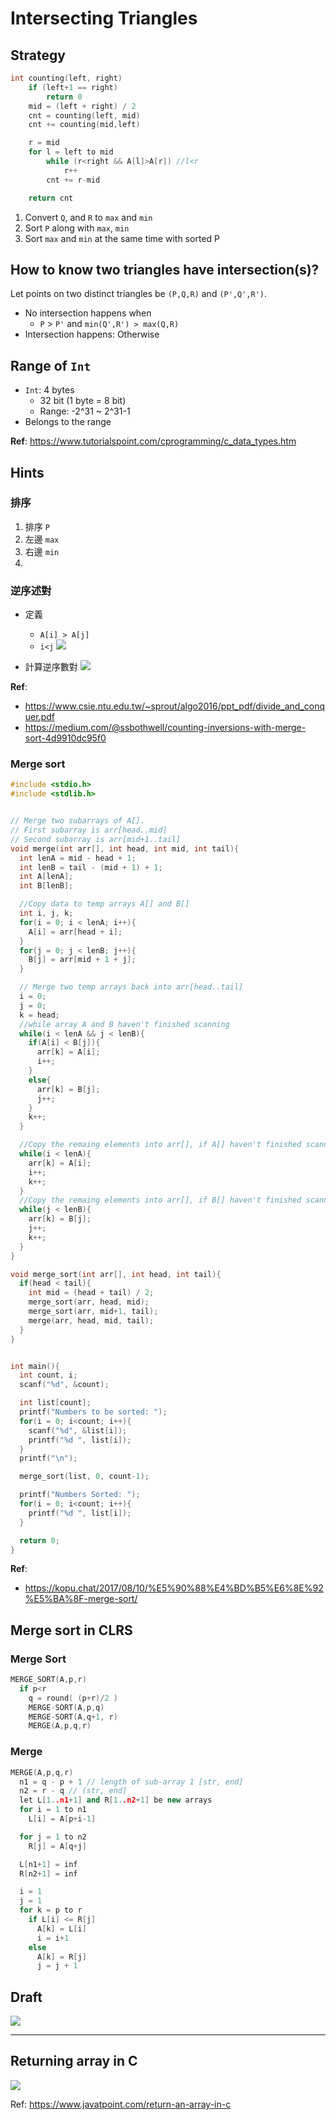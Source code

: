 # Intersecting Triangles


## Strategy

```cpp
int counting(left, right)
    if (left+1 == right)
        return 0
    mid = (left + right) / 2
    cnt = counting(left, mid)
    cnt += counting(mid,left)

    r = mid
    for l = left to mid
        while (r<right && A[l]>A[r]) //l<r
            r++
        cnt += r-mid

    return cnt
```

1. Convert `Q`, and `R` to `max` and `min`
2. Sort `P` along with `max`, `min`
3. Sort `max` and `min` at the same time with sorted P




## How to know two triangles have intersection(s)?

Let points on two distinct triangles be `(P,Q,R)` and `(P',Q',R')`.

- No intersection happens when
  - `P` > `P'` and `min(Q',R') > max(Q,R)`
- Intersection happens: Otherwise


## Range of `Int`

- `Int`: 4 bytes
  - 32 bit (1 byte = 8 bit)
  - Range: -2^31 ~ 2^31-1
- Belongs to the range  

**Ref**: https://www.tutorialspoint.com/cprogramming/c_data_types.htm


## Hints

### 排序

1. 排序 `P`
2. 左邊 `max`
3. 右邊 `min`
4. 

### 逆序述對 

- 定義
  - `A[i] > A[j]`
  - `i<j`
![](img/def_inversion.png)

- 計算逆序數對
![](img/code_inversion.png)

**Ref**: 
- https://www.csie.ntu.edu.tw/~sprout/algo2016/ppt_pdf/divide_and_conquer.pdf
- https://medium.com/@ssbothwell/counting-inversions-with-merge-sort-4d9910dc95f0


### Merge sort

```c
#include <stdio.h>
#include <stdlib.h>


// Merge two subarrays of A[].
// First subarray is arr[head..mid]
// Second subarray is arr[mid+1..tail]
void merge(int arr[], int head, int mid, int tail){
  int lenA = mid - head + 1;
  int lenB = tail - (mid + 1) + 1;
  int A[lenA];
  int B[lenB];

  //Copy data to temp arrays A[] and B[]
  int i, j, k;
  for(i = 0; i < lenA; i++){
    A[i] = arr[head + i];
  }
  for(j = 0; j < lenB; j++){
    B[j] = arr[mid + 1 + j];
  }

  // Merge two temp arrays back into arr[head..tail]
  i = 0;
  j = 0;
  k = head;
  //while array A and B haven't finished scanning
  while(i < lenA && j < lenB){
    if(A[i] < B[j]){
      arr[k] = A[i];
      i++;
    }
    else{
      arr[k] = B[j];
      j++;
    }
    k++;
  }

  //Copy the remaing elements into arr[], if A[] haven't finished scanning
  while(i < lenA){
    arr[k] = A[i];
    i++;
    k++;
  }
  //Copy the remaing elements into arr[], if B[] haven't finished scanning
  while(j < lenB){
    arr[k] = B[j];
    j++;
    k++;
  }
}

void merge_sort(int arr[], int head, int tail){
  if(head < tail){
    int mid = (head + tail) / 2;
    merge_sort(arr, head, mid);
    merge_sort(arr, mid+1, tail);
    merge(arr, head, mid, tail);
  }
}


int main(){
  int count, i;
  scanf("%d", &count);

  int list[count];
  printf("Numbers to be sorted: ");
  for(i = 0; i<count; i++){
    scanf("%d", &list[i]);
    printf("%d ", list[i]);
  }
  printf("\n");

  merge_sort(list, 0, count-1);

  printf("Numbers Sorted: ");
  for(i = 0; i<count; i++){
    printf("%d ", list[i]);
  }

  return 0;
}
```

**Ref**: 
- https://kopu.chat/2017/08/10/%E5%90%88%E4%BD%B5%E6%8E%92%E5%BA%8F-merge-sort/


## Merge sort in CLRS


### Merge Sort

```cpp
MERGE_SORT(A,p,r)
  if p<r
    q = round( (p+r)/2 )
    MERGE-SORT(A,p,q)
    MERGE-SORT(A,q+1, r)
    MERGE(A,p,q,r)
```


### Merge

```cpp
MERGE(A,p,q,r)
  n1 = q - p + 1 // length of sub-array 1 [str, end]
  n2 = r - q // (str, end]
  let L[1..n1+1] and R[1..n2+1] be new arrays
  for i = 1 to n1
    L[i] = A[p+i-1]

  for j = 1 to n2
    R[j] = A[q+j]

  L[n1+1] = inf
  R[n2+1] = inf

  i = 1
  j = 1
  for k = p to r
    if L[i] <= R[j]
      A[k] = L[i]
      i = i+1
    else 
      A[k] = R[j]
      j = j + 1 
```

## Draft

![](img/note_20210423.jpeg)


---

## Returning array in C

![](https://static.javatpoint.com/cpages/images/return-an-array-in-c4.png)

Ref: https://www.javatpoint.com/return-an-array-in-c